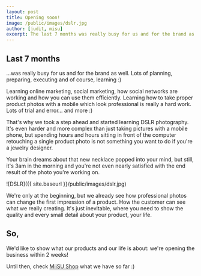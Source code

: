 ```yaml
---
layout: post
title: Opening soon!
image: /public/images/dslr.jpg
author: [judit, misu]
excerpt: The last 7 months was really busy for us and for the brand as well. Lots of planning, preparing, executing and of course, learning :)
---
```


## Last 7 months

...was really busy for us and for the brand as well. Lots of planning, preparing, executing and of course, learning :)

Learning online marketing, social marketing, how social networks are working and how you can use them efficiently. Learning how to take proper product photos with a mobile which look professional is really a hard work. Lots of trial and error... and more :)

That's why we took a step ahead and started learning DSLR photography. It's even harder and more complex than just taking pictures with a mobile phone, but spending hours and hours sitting in front of the computer retouching a single product photo is not something you want to do if you're a jewelry designer.

Your brain dreams about that new necklace popped into your mind, but still, it's 3am in the morning and you're not even nearly satisfied with the end result of the photo you're working on.

![DSLR]({{ site.baseurl }}/public/images/dslr.jpg)

We're only at the beginning, but we already see how professional photos can change the first impression of a product. How the customer can see what we really creating. It's just inevitable, where you need to show the quality and every small detail about your product, your life.

## So,
We'd like to show what our products and our life is about: we're opening the business within 2 weeks!

Until then, check [MiiSU Shop](http://miisu.co.uk/shop/) what we have so far :)
